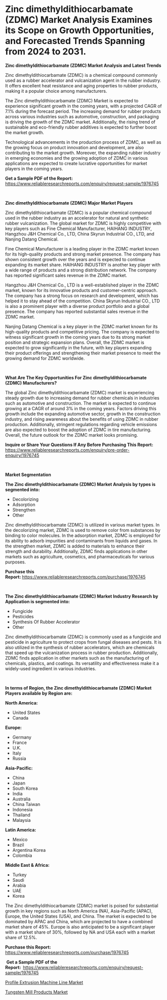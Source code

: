 <p><h1>Zinc dimethyldithiocarbamate (ZDMC) Market Analysis Examines its Scope on Growth Opportunities, and Forecasted Trends Spanning from 2024 to 2031.</h1></p><p><strong>Zinc dimethyldithiocarbamate (ZDMC) Market Analysis and Latest Trends</strong></p>
<p><p>Zinc dimethyldithiocarbamate (ZDMC) is a chemical compound commonly used as a rubber accelerator and vulcanization agent in the rubber industry. It offers excellent heat resistance and aging properties to rubber products, making it a popular choice among manufacturers.</p><p>The Zinc dimethyldithiocarbamate (ZDMC) Market is expected to experience significant growth in the coming years, with a projected CAGR of 7.1% during the forecast period. The increasing demand for rubber products across various industries such as automotive, construction, and packaging is driving the growth of the ZDMC market. Additionally, the rising trend of sustainable and eco-friendly rubber additives is expected to further boost the market growth.</p><p>Technological advancements in the production process of ZDMC, as well as the growing focus on product innovation and development, are also contributing to the market growth. Moreover, the expanding rubber industry in emerging economies and the growing adoption of ZDMC in various applications are expected to create lucrative opportunities for market players in the coming years.</p></p>
<p><strong>Get a Sample PDF of the Report:&nbsp;</strong> <a href="https://www.reliableresearchreports.com/enquiry/request-sample/1976745">https://www.reliableresearchreports.com/enquiry/request-sample/1976745</a></p>
<p>&nbsp;</p>
<p><strong>Zinc dimethyldithiocarbamate (ZDMC) Major Market Players</strong></p>
<p><p>Zinc dimethyldithiocarbamate (ZDMC) is a popular chemical compound used in the rubber industry as an accelerator for natural and synthetic rubber vulcanization. The global market for ZDMC is highly competitive with key players such as Fine Chemical Manufacturer, HAIHANG INDUSTRY, Hangzhou J&H Chemical Co., LTD, China Skyrun Industrial CO., LTD, and Nanjing Datang Chemical.</p><p>Fine Chemical Manufacturer is a leading player in the ZDMC market known for its high-quality products and strong market presence. The company has shown consistent growth over the years and is expected to continue expanding its market share. HAIHANG INDUSTRY is another key player with a wide range of products and a strong distribution network. The company has reported significant sales revenue in the ZDMC market.</p><p>Hangzhou J&H Chemical Co., LTD is a well-established player in the ZDMC market, known for its innovative products and customer-centric approach. The company has a strong focus on research and development, which has helped it to stay ahead of the competition. China Skyrun Industrial CO., LTD is also a prominent player with a diverse product portfolio and a global presence. The company has reported substantial sales revenue in the ZDMC market.</p><p>Nanjing Datang Chemical is a key player in the ZDMC market known for its high-quality products and competitive pricing. The company is expected to witness significant growth in the coming years due to its strong market position and strategic expansion plans. Overall, the ZDMC market is expected to grow significantly in the future, with key players expanding their product offerings and strengthening their market presence to meet the growing demand for ZDMC worldwide.</p></p>
<p>&nbsp;</p>
<p><strong>What Are The Key Opportunities For Zinc dimethyldithiocarbamate (ZDMC) Manufacturers?</strong></p>
<p><p>The global Zinc dimethyldithiocarbamate (ZDMC) market is experiencing steady growth due to increasing demand for rubber chemicals in industries such as automotive and construction. The market is expected to continue growing at a CAGR of around 3% in the coming years. Factors driving this growth include the expanding automotive sector, growth in the construction industry, and rising awareness about the benefits of using ZDMC in rubber production. Additionally, stringent regulations regarding vehicle emissions are also expected to boost the adoption of ZDMC in tire manufacturing. Overall, the future outlook for the ZDMC market looks promising.</p></p>
<p><strong>Inquire or Share Your Questions If Any Before Purchasing This Report:</strong> <a href="https://www.reliableresearchreports.com/enquiry/pre-order-enquiry/1976745">https://www.reliableresearchreports.com/enquiry/pre-order-enquiry/1976745</a></p>
<p>&nbsp;</p>
<p><strong>Market Segmentation</strong></p>
<p><strong>The Zinc dimethyldithiocarbamate (ZDMC) Market Analysis by types is segmented into:</strong></p>
<p><ul><li>Decolorizing</li><li>Adsorption</li><li>Strengthen</li><li>Other</li></ul></p>
<p><p>Zinc dimethyldithiocarbamate (ZDMC) is utilized in various market types. In the decolorizing market, ZDMC is used to remove color from substances by binding to color molecules. In the adsorption market, ZDMC is employed for its ability to adsorb impurities and contaminants from liquids and gases. In the strengthen market, ZDMC is added to materials to enhance their strength and durability. Additionally, ZDMC finds applications in other markets such as agriculture, cosmetics, and pharmaceuticals for various purposes.</p></p>
<p><strong>Purchase this Report:&nbsp;</strong><a href="https://www.reliableresearchreports.com/purchase/1976745">https://www.reliableresearchreports.com/purchase/1976745</a></p>
<p>&nbsp;</p>
<p><strong>The Zinc dimethyldithiocarbamate (ZDMC) Market Industry Research by Application is segmented into:</strong></p>
<p><ul><li>Fungicide</li><li>Pesticides</li><li>Synthesis Of Rubber Accelerator</li><li>Other</li></ul></p>
<p><p>Zinc dimethyldithiocarbamate (ZDMC) is commonly used as a fungicide and pesticide in agriculture to protect crops from fungal diseases and pests. It is also utilized in the synthesis of rubber accelerators, which are chemicals that speed up the vulcanization process in rubber production. Additionally, ZDMC finds application in other markets such as the manufacturing of chemicals, plastics, and coatings. Its versatility and effectiveness make it a widely-used ingredient in various industries.</p></p>
<p>&nbsp;</p>
<p><strong>In terms of Region, the Zinc dimethyldithiocarbamate (ZDMC) Market Players available by Region are:</strong></p>
<p>
    <p> <strong> North America: </strong>
        <ul>
            <li>United States</li>
            <li>Canada</li>
        </ul>
        </p> 
    <p> <strong> Europe: </strong>
        <ul>
            <li>Germany</li>
            <li>France</li>
            <li>U.K.</li>
            <li>Italy</li>
            <li>Russia</li>
        </ul>
        </p> 
    <p> <strong> Asia-Pacific: </strong>
        <ul>
            <li>China</li>
            <li>Japan</li>
            <li>South Korea</li>
            <li>India</li>
            <li>Australia</li>
            <li>China Taiwan</li>
            <li>Indonesia</li>
            <li>Thailand</li>
            <li>Malaysia</li>
        </ul>
        </p> 
    <p> <strong> Latin America: </strong>
        <ul>
            <li>Mexico</li>
            <li>Brazil</li>
            <li>Argentina Korea</li>
            <li>Colombia</li>
        </ul>
        </p> 
    <p> <strong> Middle East & Africa: </strong>
        <ul>
            <li>Turkey</li>
            <li>Saudi</li>
            <li>Arabia</li>
            <li>UAE</li>
            <li>Korea</li>
        </ul>
    </p>
    </p>
<p><p>The Zinc dimethyldithiocarbamate (ZDMC) market is poised for substantial growth in key regions such as North America (NA), Asia-Pacific (APAC), Europe, the United States (USA), and China. The market is expected to be dominated by APAC and China, which are projected to have a combined market share of 45%. Europe is also anticipated to be a significant player with a market share of 30%, followed by NA and USA each with a market share of 12.5%.</p></p>
<p><strong>Purchase this Report: </strong><a href="https://www.reliableresearchreports.com/purchase/1976745">https://www.reliableresearchreports.com/purchase/1976745</a></p>
<p>&nbsp;<strong>Get a Sample PDF of the Report:&nbsp;&nbsp;</strong><a href="https://www.reliableresearchreports.com/enquiry/request-sample/1976745">https://www.reliableresearchreports.com/enquiry/request-sample/1976745</a></p>
<p><strong></strong></p>
<p><p><a href="https://summer-dogwood-3e9.notion.site/Global-Profile-Extrusion-Machine-Line-Market-by-Types-Applications-and-Major-Players-with-Regiona-ab5325328bfd44faa48d19912ce2eeb4">Profile Extrusion Machine Line Market</a></p><p><a href="https://lydian-appliance-61d.notion.site/Tungsten-Mill-Products-Market-Size-Global-Industry-Overview-Market-Segmentation-and-Forecast-2024-c046b7973ff64c3f9bf0c4fddba0cc06">Tungsten Mill Products Market</a></p></p>